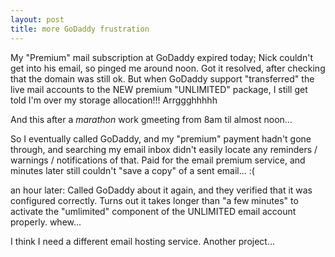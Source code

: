 ```yaml
---
layout: post
title: more GoDaddy frustration
---
```



My "Premium" mail subscription at GoDaddy expired today; Nick couldn't
get into his email, so pinged me around noon. Got it resolved, after
checking that the domain was still ok. But when GoDaddy support
"transferred" the live mail accounts to the NEW premium "UNLIMITED"
package, I still get told I'm over my storage allocation!!!
Arrggghhhhh

And this after a *marathon* work gmeeting from 8am til almost noon...

So I eventually called GoDaddy, and my "premium" payment hadn't gone
through, and searching my email inbox didn't easily locate any
reminders / warnings / notifications of that. Paid for the email
premium service, and minutes later still couldn't "save a copy" of a
sent email... :(

an hour later: Called GoDaddy about it again, and they verified that
it was configured correctly. Turns out it takes longer than "a few
minutes" to activate the "umlimited" component of the UNLIMITED email
account properly. whew...

I think I need a different email hosting service. Another project...